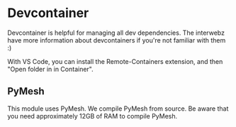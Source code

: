 # Devcontainer

Devcontainer is helpful for managing all dev dependencies. The interwebz have more information about devcontainers if you're not familiar with them :)

With VS Code, you can install the Remote-Containers extension, and then "Open folder in in Container".

## PyMesh

This module uses PyMesh. We compile PyMesh from source. Be aware that you need approximately 12GB of RAM to compile PyMesh.